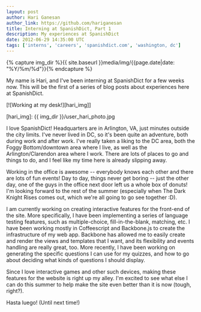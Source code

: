 ```yaml
---
layout: post
author: Hari Ganesan
author_link: https://github.com/hariganesan
title: Interning at SpanishDict, Part 1
description: My experiences at SpanishDict
date: 2012-06-29 14:35:00 UTC
tags: ['interns', 'careers', 'spanishdict.com', 'washington, dc']
---
```


{% capture img_dir %}{{ site.baseurl }}media/img/{{page.date|date: "%Y/%m/%d"}}{% endcapture %}

My name is Hari, and I've been interning at SpanishDict for a few weeks now. 
This will be the first of a series of blog posts about experiences here at 
SpanishDict.

[![Working at my desk!][hari_img]]

[hari_img]: {{ img_dir }}/user_hari_photo.jpg

I love SpanishDict! Headquarters are in Arlington, VA, just minutes outside
the city limits. I've never lived in DC, so it's been quite an adventure, both
during work and after work. I've really taken a liking to the DC area, both the
Foggy Bottom/downtown area where I live, as well as the Arlington/Clarendon
area where I work. There are lots of places to go and things to do, and I feel
like my time here is already slipping away.

Working in the office is awesome -- everybody knows each other and there are
lots of fun events! Day to day, things never get boring -- just the other day,
one of the guys in the office next door left us a whole box of donuts! I'm
looking forward to the rest of the summer (especially when The Dark Knight
Rises comes out, which we're all going to go see together :D).

I am currently working on creating interactive features for the front-end
of the site. More specifically, I have been implementing a series of
language testing features, such as multiple-choice, fill-in-the-blank,
matching, etc. I have been working mostly in Coffeescript and Backbone.js to
create the infrastructure of my web app. Backbone has allowed me to easily
create and render the views and templates that I want, and its flexibility
and events handling are really great, too. More recently, I have been working
on generating the specific questions I can use for my quizzes, and how to go
about deciding what kinds of questions I should display. 

Since I love interactive games and other such devices,
making these features for the website is right up my alley. I'm excited
to see what else I can do this summer to help make the site even better
than it is now (tough, right?).

Hasta luego! (Until next time!)

[spanishdict]: http://www.spanishdict.com
